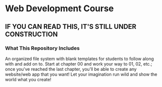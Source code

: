 # Web Development Course

## IF YOU CAN READ THIS, IT'S STILL UNDER CONSTRUCTION


### What This Repository Includes

An organized file system with blank templates for students to follow along with and add on to. Start at chapter 00 and work your way to 01, 02, etc.; once you've reached the last chapter, you'll be able to create any website/web app that you want! Let your imagination run wild and show the world what you create!


